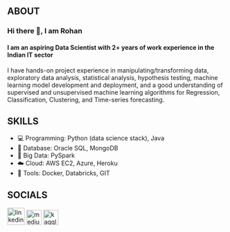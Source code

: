 ## ABOUT
### Hi there 👋, I am Rohan
#### I am an aspiring Data Scientist with 2+ years of work experience in the Indian IT sector

I have hands-on project experience in manipulating/transforming data, exploratory data analysis, statistical analysis, hypothesis testing, machine learning model development and deployment, and a good understanding of supervised and unsupervised machine learning algorithms for Regression, Classification, Clustering, and Time-series forecasting.

## SKILLS

* 💻 Programming: Python (data science stack), Java
* 💾 Database: Oracle SQL, MongoDB
* 🐘 Big Data: PySpark
* ☁️ Cloud: AWS EC2, Azure, Heroku
* 🧰 Tools: Docker, Databricks, GIT

## SOCIALS

      
[<img src='https://cdn.jsdelivr.net/npm/simple-icons@3.0.1/icons/linkedin.svg' alt='linkedin' height='40'>](https://www.linkedin.com/in/parisrohan)  [<img src='https://cdn.jsdelivr.net/npm/simple-icons@3.0.1/icons/medium.svg' alt='medium' height='35'>](https://parisrohan.medium.com)  [<img src='https://cdn.jsdelivr.net/npm/simple-icons@3.0.1/icons/kaggle.svg' alt='kaggle' height='35'>](https://www.kaggle.com/parisrohan)  
